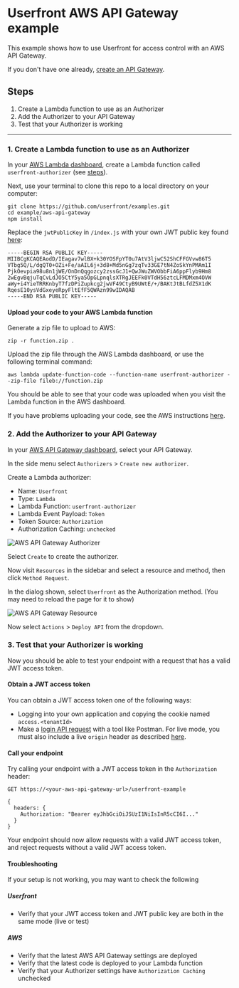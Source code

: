 # Userfront AWS API Gateway example

This example shows how to use Userfront for access control with an AWS API Gateway.

If you don't have one already, [create an API Gateway](https://docs.aws.amazon.com/apigateway/latest/developerguide/how-to-create-api.html).

## Steps

1. Create a Lambda function to use as an Authorizer
2. Add the Authorizer to your API Gateway
3. Test that your Authorizer is working

---

### 1. Create a Lambda function to use as an Authorizer

In your [AWS Lambda dashboard](https://console.aws.amazon.com/lambda/home#/functions), create a Lambda function called `userfront-authorizer` (see [steps](https://docs.aws.amazon.com/lambda/latest/dg/getting-started-create-function.html#gettingstarted-zip-function)).

Next, use your terminal to clone this repo to a local directory on your computer:

```
git clone https://github.com/userfront/examples.git
cd example/aws-api-gateway
npm install
```

Replace the `jwtPublicKey` in `/index.js` with your own JWT public key found [here](https://userfront.com/dashboard/jwt):

```
-----BEGIN RSA PUBLIC KEY-----
MIIBCgKCAQEAodD/IEagav7wlBX+k30YOSFpYT0u7AtV3ljwC52ShCFFGVvw86T5
VTbg5Q/L/dgQT0+OZi+Fe/aAIL6j+3d8+Md5nGg7zqTv33GE7tN4ZoSkYnPMAm1I
PjkOevpia98u8n1jWE/OnDnQqgozcy2zssGcJ1+QwJWuZWVObbFiA6ppFlyb9Hm8
2wEgvBqjuTqCvLdJO5CtY5ya5OpGLpnqlsXTRgJEEFk0VTdH56ztcLFMDMxm4OVW
aWy+i4YieTRRKnbyT7fzDPiZupkcg2jwVF49CtyB9UWtE/+/BAKtJtBLfdZ5X1dK
RqesE10ysVdGxeyeRpyFltEfF5QWAzn99wIDAQAB
-----END RSA PUBLIC KEY-----
```

#### Upload your code to your AWS Lambda function

Generate a zip file to upload to AWS:

```
zip -r function.zip .
```

Upload the zip file through the AWS Lambda dashboard, or use the following terminal command:

```
aws lambda update-function-code --function-name userfront-authorizer --zip-file fileb://function.zip
```

You should be able to see that your code was uploaded when you visit the Lambda function in the AWS dashboard.

If you have problems uploading your code, see the AWS instructions [here](https://docs.aws.amazon.com/lambda/latest/dg/nodejs-package.html).

### 2. Add the Authorizer to your API Gateway

In your [AWS API Gateway dashboard](https://console.aws.amazon.com/apigateway/main/apis), select your API Gateway.

In the side menu select `Authorizers` > `Create new authorizer`.

Create a Lambda authorizer:

- Name: `Userfront`
- Type: `Lambda`
- Lambda Function: `userfront-authorizer`
- Lambda Event Payload: `Token`
- Token Source: `Authorization`
- Authorization Caching: `unchecked`

![AWS API Gateway Authorizer](https://res.cloudinary.com/component/image/upload/v1638550448/guide/examples/aws-api-gateway-authorizer.png)

Select `Create` to create the authorizer.

Now visit `Resources` in the sidebar and select a resource and method, then click `Method Request`.

In the dialog shown, select `Userfront` as the Authorization method. (You may need to reload the page for it to show)

![AWS API Gateway Resource](https://res.cloudinary.com/component/image/upload/v1638503733/guide/examples/aws-api-gateway-resource.png)

Now select `Actions` > `Deploy API` from the dropdown.

### 3. Test that your Authorizer is working

Now you should be able to test your endpoint with a request that has a valid JWT access token.

#### Obtain a JWT access token

You can obtain a JWT access token one of the following ways:

- Logging into your own application and copying the cookie named `access.<tenantId>`
- Make a [login API request](https://userfront.com/docs/api-client.html#log-in-with-password) with a tool like Postman. For live mode, you must also include a live `origin` header as described [here](https://userfront.com/guide/test-mode.html#activate-live-mode).

#### Call your endpoint

Try calling your endpoint with a JWT access token in the `Authorization` header:

```
GET https://<your-aws-api-gateway-url>/userfront-example

{
  headers: {
    Authorization: "Bearer eyJhbGciOiJSUzI1NiIsInR5cCI6I..."
  }
}
```

Your endpoint should now allow requests with a valid JWT access token, and reject requests without a valid JWT access token.

#### Troubleshooting

If your setup is not working, you may want to check the following

##### Userfront

- Verify that your JWT access token and JWT public key are both in the same mode (live or test)

##### AWS

- Verify that the latest AWS API Gateway settings are deployed
- Verify that the latest code is deployed to your Lambda function
- Verify that your Authorizer settings have `Authorization Caching` unchecked
